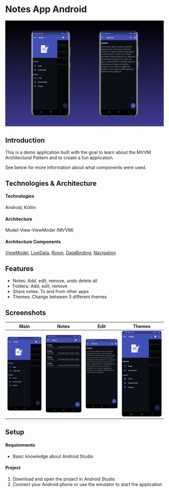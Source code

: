 
# Notes App Android
![HeaderImage](github_pictures/header.png) 

## Introduction
This is a demo application built with the goal to learn about the MVVM Architectural Pattern and to create a fun application.

See below for more information about what components were used.

## Technologies & Architecture 

#### Technologies
Android, Kotlin

#### Architecture
Model-View-ViewModel (MVVM)

#### Architecture Components
[ViewModel](https://developer.android.com/topic/libraries/architecture/viewmodel), [LiveData](https://developer.android.com/topic/libraries/architecture/livedata), [Room](https://developer.android.com/topic/libraries/architecture/room), [DataBinding](https://developer.android.com/topic/libraries/data-binding), 
[Navigation](https://developer.android.com/guide/navigation/)

## Features
- Notes: Add, edit, remove, undo delete all
- Folders: Add, edit, remove
- Share notes: To and from other apps
- Themes: Change between 3 different themes

## Screenshots
<table>
<thead>
<tr>
<th align="center">Main</th>
<th align="center">Notes</th>
<th align="center">Edit</th>
<th align="center">Themes</th>
</tr>
</thead>
<tbody>
<tr>
<td> <img src="github_pictures/main.png"></td>
<td> <img src="github_pictures/notes.png"></td>
<td> <img src="github_pictures/edit.png"></td>
<td> <img src="github_pictures/themes.gif"></td>
</tr>
</tbody>
</table>

## Setup
#### Requirements
* Basic knowledge about Android Studio

#### Project
1. Download and open the project in Android Studio
2. Connect your Android phone or use the emulator to start the application

